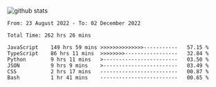 
![github stats](https://github-readme-stats.vercel.app/api?username=realmahd1&show_icons=true&theme=codeSTACKr&hide_rank=true&count_private=true)

<!--START_SECTION:waka-->

```text
From: 23 August 2022 - To: 02 December 2022

Total Time: 262 hrs 26 mins

JavaScript    149 hrs 59 mins >>>>>>>>>>>>>>-----------   57.15 %
TypeScript    86 hrs 11 mins  >>>>>>>>-----------------   32.84 %
Python        9 hrs 11 mins   >------------------------   03.50 %
JSON          9 hrs 9 mins    >------------------------   03.49 %
CSS           2 hrs 17 mins   -------------------------   00.87 %
Bash          1 hr 41 mins    -------------------------   00.65 %
```

<!--END_SECTION:waka-->
